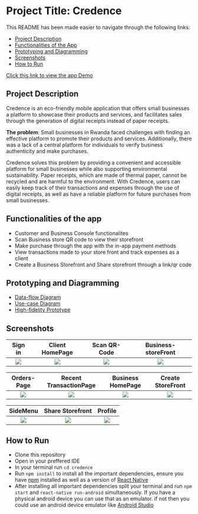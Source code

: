 # Project Title: Credence
This README has been made easier to navigate through the following links: 
- [Project Description](#project-description)
- [Functionalities of the App](#functionalities-of-the-app)
- [Prototyping and Diagramming](#prototyping-and-diagramming)
- [Screenshots](#screenshots)
- [How to Run](#how-to-run)

[Click this link to view the app Demo](https://drive.google.com/drive/folders/19aikOSonsrRcqTZ2vi_uYYIIZLygiizd?usp=sharing)


## Project Description

Credence is an eco-friendly mobile application that offers small businesses a platform to showcase their products and services, and facilitates sales through the generation of digital receipts instead of paper receipts.

**The problem**: Small businesses in Rwanda faced challenges with finding an effective platform to promote their products and services. Additionally, there was a lack of a central platform for individuals to verify business authenticity and make purchases.

Credence solves this problem by providing a convenient and accessible platform for small businesses while also supporting environmental sustainability. Paper receipts, which are made of thermal paper, cannot be recycled and are harmful to the environment. With Credence, users can easily keep track of their transactions and expenses through the use of digital receipts, as well as have a reliable platform for future purchases from small businesses.

## Functionalities of the app
 - Customer and Business Console functionalites 
 - Scan Business store QR code to view their storefront
 - Make purchase through the app with the in-app payment methods
 - View transactions made to your store front and track expenses as a client
 - Create a Business Storefront and Share storefront through a link/qr code

## Prototyping and Diagramming
 - [Data-flow Diagram](https://lucid.app/lucidchart/878b04a5-dced-4fad-90e3-26f4b4ef932f/edit?viewport_loc=-426%2C-162%2C3753%2C1620%2C0_0&invitationId=inv_ea9e4de7-a75b-4976-afa8-4da63cf4d621)
 - [Use-case Diagram](https://lucid.app/lucidchart/9c4f54cb-6178-413b-8226-e3d591f781dc/edit?viewport_loc=-260%2C691%2C1980%2C854%2C0_0&invitationId=inv_aa639c9b-8b13-44f5-9fd9-a5fef9fa1dc8)
 - [High-fidelity Prototype](https://www.figma.com/file/Q8F1P3E4atctPsLj3hVpH9/Untitled?node-id=0%3A1)

## Screenshots
Sign in               |  Client HomePage               | Scan QR-Code               |  Business- storeFront
:-------------------------:|:-------------------------:|:-------------------------:|:-------------------------:
![](https://i.postimg.cc/8kYWMGJ6/Screenshot-20230201-205618.jpg)|![](https://i.postimg.cc/hGR1xBYr/Screenshot-20230201-205704.jpg)|![](https://i.postimg.cc/LsVL1ZL9/Screenshot-20230201-205815.jpg)|![](https://i.postimg.cc/Ghp7hb0T/Screenshot-20230201-205824.jpg)|

Orders-Page               |  Recent TransactionPage               | Business HomePage             |  Create StoreFront
:-------------------------:|:-------------------------:|:-------------------------:|:-------------------------:
![](https://i.postimg.cc/FRZpNBDx/Screenshot-20230201-205916.jpg)|![](https://i.postimg.cc/MpVyzLGj/Screenshot-20230201-205709.jpg)|![](https://i.postimg.cc/sDBYNxdm/Screenshot-20230201-205951.jpg)|![](https://i.postimg.cc/1Xdpzh6D/Screenshot-20230201-210000.jpg)|


SideMenu             |   Share Storefront               |  Profile               
:-------------------------:|:-------------------------:|:-------------------------:
![](https://i.postimg.cc/k4X8FXvx/Screenshot-20230201-205713.jpg)|![](https://i.postimg.cc/PJX6DjPc/Screenshot-20230201-210010.jpg)|![](https://i.postimg.cc/L5G1pkKT/Screenshot-20230201-205936.jpg)|

## How to Run
 - Clone this repository
 - Open in your preffered IDE
 - In your terminal run `cd credence`
 - Run `npm install` to install all the important dependencies,  ensure you have [npm](https://www.npmjs.com/) installed as well as a version of [React Native](https://reactnative.dev/)
 - After installing all important dependencies split your terminal and run `npm start` and `react-native run-android` simultaneously.  If you have a physical android device you can use that as an emulator.  if not then you could use an android device emulator like [Android Studio](https://developer.android.com/studio) 
